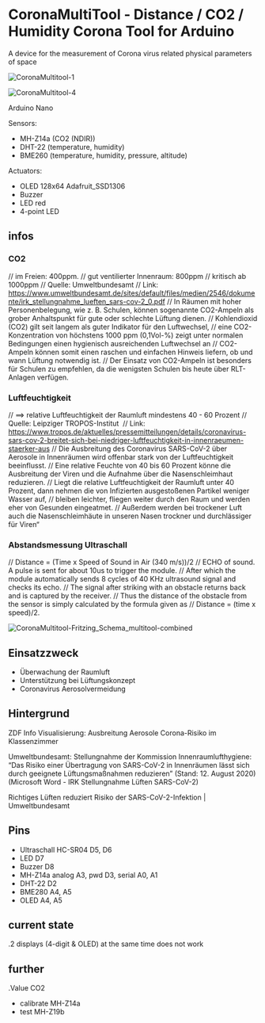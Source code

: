 # CoronaMultiTool -  Distance / CO2 / Humidity Corona Tool for Arduino 
A device for the measurement of Corona virus related physical parameters of space


![CoronaMultitool-1](https://user-images.githubusercontent.com/2845142/94610655-e5e5d600-02a0-11eb-9cc0-14b8dc722e2c.jpg)
 
![CoronaMultitool-4](https://user-images.githubusercontent.com/2845142/94610693-f6964c00-02a0-11eb-8e22-46c80e15bd6a.jpg)


Arduino Nano

Sensors:
- MH-Z14a (CO2 (NDIR))
- DHT-22 (temperature, humidity)
- BME260 (temperature, humidity, pressure, altitude)


Actuators:
- OLED 128x64 Adafruit_SSD1306
- Buzzer
- LED red
- 4-point LED



## infos

### CO2
// im Freien: 400ppm. 
// gut ventilierter Innenraum: 800ppm
// kritisch ab 1000ppm
// Quelle: Umweltbundesamt
// Link: https://www.umweltbundesamt.de/sites/default/files/medien/2546/dokumente/irk_stellungnahme_lueften_sars-cov-2_0.pdf
// In Räumen mit hoher Personenbelegung, wie z. B. Schulen, können sogenannte CO2-Ampeln als grober Anhaltspunkt für gute oder schlechte Lüftung dienen. 
// Kohlendioxid (CO2) gilt seit langem als guter Indikator für den Luftwechsel, 
// eine CO2-Konzentration von höchstens 1000 ppm (0,1Vol-%) zeigt unter normalen Bedingungen einen hygienisch ausreichenden Luftwechsel an
// CO2-Ampeln können somit einen raschen und einfachen Hinweis liefern, ob und wann Lüftung notwendig ist. 
// Der Einsatz von CO2-Ampeln ist besonders für Schulen zu empfehlen, da die wenigsten Schulen bis heute über RLT-Anlagen verfügen. 


### Luftfeuchtigkeit
// ==> relative Luftfeuchtigkeit der Raumluft  mindestens 40 - 60 Prozent
// Quelle: Leipziger TROPOS-Institut 
// Link: https://www.tropos.de/aktuelles/pressemitteilungen/details/coronavirus-sars-cov-2-breitet-sich-bei-niedriger-luftfeuchtigkeit-in-innenraeumen-staerker-aus
// Die Ausbreitung des Coronavirus SARS-CoV-2 über Aerosole in Innenräumen wird offenbar stark von der Luftfeuchtigkeit beeinflusst. 
// Eine relative Feuchte von 40 bis 60 Prozent könne die Ausbreitung der Viren und die Aufnahme über die Nasenschleimhaut reduzieren. 
// Liegt die relative Luftfeuchtigkeit der Raumluft unter 40 Prozent, dann nehmen die von Infizierten ausgestoßenen Partikel weniger Wasser auf, 
// bleiben leichter, fliegen weiter durch den Raum und werden eher von Gesunden eingeatmet. 
// Außerdem werden bei trockener Luft auch die Nasenschleimhäute in unseren Nasen trockner und durchlässiger für Viren“

### Abstandsmessung Ultraschall
// Distance = (Time x Speed of Sound in Air (340 m/s))/2
// ECHO of sound. A pulse is sent for about 10us to trigger the module. 
// After which the module automatically sends 8 cycles of 40 KHz ultrasound signal and checks its echo. 
// The signal after striking with an obstacle returns back and is captured by the receiver. 
// Thus the distance of the obstacle from the sensor is simply calculated by the formula given as
// Distance = (time x speed)/2.



![CoronaMultitool-Fritzing_Schema_multitool-combined](https://user-images.githubusercontent.com/2845142/94610182-2bee6a00-02a0-11eb-99e7-626b08c7d2e6.jpeg)




## Einsatzzweck

- Überwachung der Raumluft
- Unterstützung bei Lüftungskonzept
- Coronavirus Aerosolvermeidung 


## Hintergrund

ZDF Info Visualisierung: Ausbreitung Aerosole 
Corona-Risiko im Klassenzimmer

Umweltbundesamt: Stellungnahme der Kommission Innenraumlufthygiene: 
“Das Risiko einer Übertragung von SARS-CoV-2 in Innenräumen lässt sich durch geeignete Lüftungsmaßnahmen reduzieren” (Stand: 12. August 2020)  
(Microsoft Word - IRK Stellungnahme Lüften SARS-CoV-2)

Richtiges Lüften reduziert Risiko der SARS-CoV-2-Infektion | Umweltbundesamt


## Pins
- Ultraschall HC-SR04	D5, D6
- LED	D7
- Buzzer	D8
- MH-Z14a	analog A3, pwd D3, serial A0, A1
- DHT-22	D2
- BME280	A4, A5
- OLED	A4, A5


## current state

.2 displays (4-digit & OLED) at the same time does not work


## further


.Value CO2
- calibrate MH-Z14a
- test MH-Z19b




